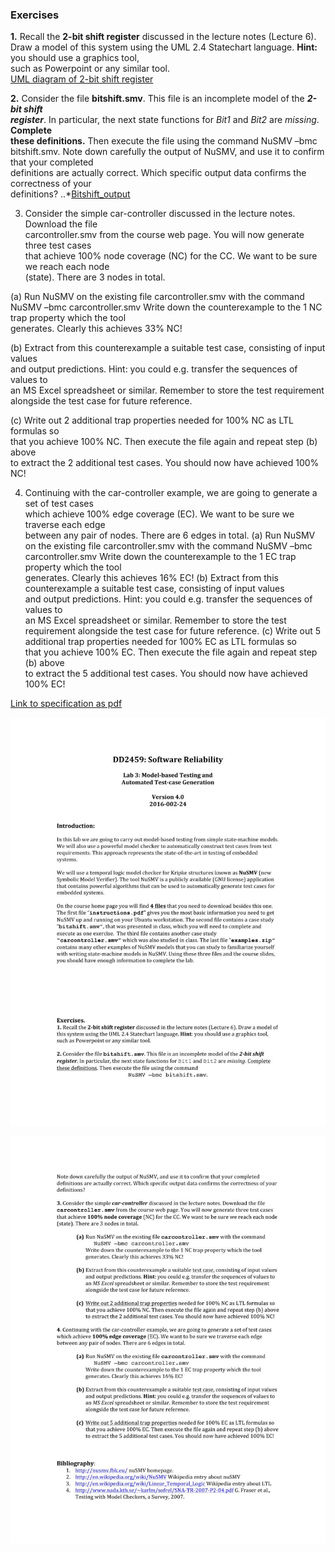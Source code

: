 
### Exercises
**1.** Recall	the	**2-bit	shift	register** discussed	in	the	lecture	notes	(Lecture	6).	Draw	a	model	of
this	system	using	the	UML	2.4	Statechart	language.	**Hint:**	you	should	use	a graphics	tool,	
such	as	Powerpoint	or	any similar tool.  
[UML diagram of 2-bit shift register](misc/2bitshift-UML.PNG)




**2.** Consider	the	file	**bitshift.smv**.	This	file	is	an	incomplete	model	of	the	**_2-bit	shift	
register_**.	In	particular,	the	next	state	functions	for	_Bit1_ and	_Bit2_ are	_missing_.	**Complete	
these	definitions.**	Then	execute	the	file	using	the	command	
NuSMV –bmc bitshift.smv.
Note	down	carefully	the	output	of	NuSMV,	and	use	it	to	confirm	that	your	completed	
definitions	are	actually	correct. Which	specific	output	data	confirms	the	correctness	of	your	
definitions?
..*[Bitshift_output](misc/bitshift.smv.output)




3. Consider	the	simple	car-controller discussed	in	the	lecture	notes.	Download	the file	
carcontroller.smv from	the	course	web	page.	You	will	now	generate	three test	cases	
that	achieve	100%	node coverage (NC) for	the	CC.	We	want	to	be	sure	we	reach	each	node	
(state).	There	are	3	nodes	in	total.

  (a) Run	NuSMV	on	the	existing	file	carcontroller.smv with	the	command	
NuSMV –bmc carcontroller.smv
Write	down	the	counterexample to	the	1	NC	trap	property which	the	tool	
generates.	Clearly	this	achieves	33%	NC!

  (b) Extract	from	this	counterexample	a	suitable	test	case,	consisting	of	input	values	
and	output	predictions.	Hint:	you	could	e.g.	transfer	the	sequences	of	values	to	
an	MS Excel spreadsheet	or	similar.	Remember	to	store	the	test	requirement	
alongside	the	test	case	for	future	reference.

  (c) Write	out	2	additional	trap	properties needed	for	100%	NC	as	LTL	formulas	so	
that	you	achieve	100%	NC.	Then	execute	the	file	again	and	repeat	step	(b)	above	
to	extract	the	2	additional	test	cases.	You	should	now	have	achieved	100%	NC!


4.	Continuing	with	the	car-controller	example,	we	are	going	to	generate	a	set	of	test	cases	
which	achieve	100% edge	coverage (EC).	We	want	to	be	sure	we	traverse	each	edge	
between	any	pair	of	nodes.	There	are	6	edges	in	total.
  (a) Run	NuSMV	on	the	existing	file	carcontroller.smv with	the	command	
NuSMV –bmc carcontroller.smv
Write	down	the	counterexample to	the	1	EC	trap	property which	the	tool	
generates.	Clearly	this	achieves	16%	EC!
  (b) Extract	from	this	counterexample	a	suitable	test	case,	consisting	of	input	values	
and	output	predictions.	Hint:	you	could	e.g.	transfer	the	sequences	of	values	to	
an	MS Excel spreadsheet	or	similar.	Remember	to	store	the	test	requirement	
alongside	the	test	case	for	future	reference.
  (c) Write	out	5	additional	trap	properties needed	for	100%	EC	as	LTL	formulas	so	
that	you	achieve	100%	EC.	Then	execute	the	file	again	and	repeat	step	(b)	above	
to	extract	the	5 additional	test	cases.	You	should	now	have	achieved	100%	EC!



[Link to specification as pdf](misc/DD2459-lab3_2016.pdf)

![page 1](misc/page1.jpg)


![page 2](misc/page2.jpg)
